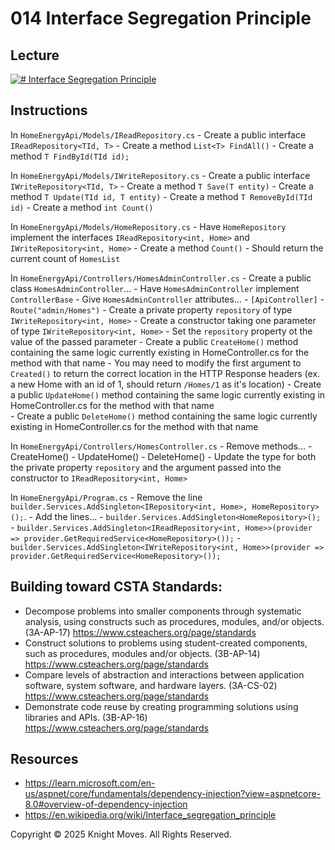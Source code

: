 # 014 Interface Segregation Principle

## Lecture

[![# Interface Segregation Principle](https://img.youtube.com/vi/qgAZvRFZDIw/0.jpg)](https://www.youtube.com/watch?v=qgAZvRFZDIw)

## Instructions

In `HomeEnergyApi/Models/IReadRepository.cs`
    - Create a public interface `IReadRepository<TId, T>`
        - Create a method `List<T> FindAll()`
        - Create a method `T FindById(TId id);`

In `HomeEnergyApi/Models/IWriteRepository.cs`
    - Create a public interface `IWriteRepository<TId, T>`
        - Create a method `T Save(T entity)`
        - Create a method `T Update(TId id, T entity)`
        - Create a method `T RemoveById(TId id)`
        - Create a method `int Count()`

In `HomeEnergyApi/Models/HomeRepository.cs`
    - Have `HomeRepository` implement the interfaces `IReadRepository<int, Home>` and `IWriteRepository<int, Home>`
    - Create a method `Count()`
        - Should return the current count of `HomesList`

In `HomeEnergyApi/Controllers/HomesAdminController.cs`
    - Create a public class `HomesAdminController`...
        - Have `HomesAdminController` implement `ControllerBase`
        - Give `HomesAdminController` attributes...
            - `[ApiController]`
            - `Route("admin/Homes")`
        - Create a private property `repository` of type `IWriteRepository<int, Home>`
        - Create a constructor taking one parameter of type `IWriteRepository<int, Home>`
            - Set the `repository` property ot the value of the passed parameter
        - Create a public `CreateHome()` method containing the same logic currently existing in HomeController.cs for the method with that name
            - You may need to modify the first argument to `Created()` to return the correct location in the HTTP Response headers (ex. a new Home with an id of 1, should return `/Homes/1` as it's location)
        - Create a public `UpdateHome()` method containing the same logic currently existing in HomeController.cs for the method with that name    
        - Create a public `DeleteHome()` method containing the same logic currently existing in HomeController.cs for the method with that name

In `HomeEnergyApi/Controllers/HomesController.cs`
    - Remove methods...
        - CreateHome()
        - UpdateHome()
        - DeleteHome()
    - Update the type for both the private property `repository` and the argument passed into the constructor to `IReadRepository<int, Home>`

In `HomeEnergyApi/Program.cs`
    - Remove the line `builder.Services.AddSingleton<IRepository<int, Home>, HomeRepository>();`.
    - Add the lines...
        - `builder.Services.AddSingleton<HomeRepository>();`
        - `builder.Services.AddSingleton<IReadRepository<int, Home>>(provider => provider.GetRequiredService<HomeRepository>());`
        - `builder.Services.AddSingleton<IWriteRepository<int, Home>>(provider => provider.GetRequiredService<HomeRepository>());`

## Building toward CSTA Standards:

- Decompose problems into smaller components through systematic analysis, using constructs such as procedures, modules, and/or objects. (3A-AP-17) https://www.csteachers.org/page/standards
- Construct solutions to problems using student-created components, such as procedures, modules and/or objects. (3B-AP-14) https://www.csteachers.org/page/standards
- Compare levels of abstraction and interactions between application software, system software, and hardware layers. (3A-CS-02) https://www.csteachers.org/page/standards
- Demonstrate code reuse by creating programming solutions using libraries and APIs. (3B-AP-16) https://www.csteachers.org/page/standards

## Resources

- https://learn.microsoft.com/en-us/aspnet/core/fundamentals/dependency-injection?view=aspnetcore-8.0#overview-of-dependency-injection
- https://en.wikipedia.org/wiki/Interface_segregation_principle

Copyright &copy; 2025 Knight Moves. All Rights Reserved.
